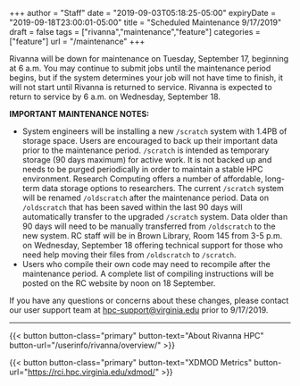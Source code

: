 +++
author = "Staff"
date = "2019-09-03T05:18:25-05:00"
expiryDate = "2019-09-18T23:00:01-05:00"
title = "Scheduled Maintenance 9/17/2019"
draft = false
tags = ["rivanna","maintenance","feature"]
categories = ["feature"]
url = "/maintenance"
+++

<p class=lead>Rivanna will be down for maintenance on Tuesday, September 17, beginning at 6 a.m. You may continue to submit jobs until the maintenance period begins, but if the system determines your job will not have time to finish, it will not start until Rivanna is returned to service. Rivanna is expected to return to service by 6 a.m. on Wednesday, September 18.</p>

**IMPORTANT MAINTENANCE NOTES:**

- System engineers will be installing a new `/scratch` system with 1.4PB of storage space. Users are encouraged to back up their important data prior to the maintenance period. `/scratch` is intended as temporary storage (90 days maximum) for active work. It is not backed up and needs to be purged periodically in order to maintain a stable HPC environment. Research Computing offers a number of affordable, long-term data storage options to researchers. The current `/scratch` system will be renamed `/oldscratch` after the maintenance period. Data on `/oldscratch` that has been saved within the last 90 days will automatically transfer to the upgraded `/scratch` system. Data older than 90 days will need to be manually transferred from `/oldscratch` to the new system. RC staff will be in Brown Library, Room 145 from 3-5 p.m. on Wednesday, September 18 offering technical support for those who need help moving their files from `/oldscratch` to `/scratch`.</li>
- Users who compile their own code may need to recompile after the maintenance period. A complete list of compiling instructions will be posted on the RC website by noon on 18 September.</li>

If you have any questions or concerns about these changes, please contact our user support team at [hpc-support@virginia.edu](mailto:hpc-support@virginia.edu) prior to 9/17/2019.

- - -

{{< button button-class="primary" button-text="About Rivanna HPC" button-url="/userinfo/rivanna/overview/" >}}

{{< button button-class="primary" button-text="XDMOD Metrics" button-url="https://rci.hpc.virginia.edu/xdmod/" >}}
